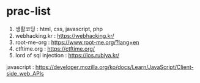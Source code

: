 # prac-list

1. 생활코딩 : html, css, javascript, php
2. webhacking.kr : https://webhacking.kr/
3. root-me-org : https://www.root-me.org/?lang=en
4. ctftime.org : https://ctftime.org/
5. lord of sql injection : https://los.rubiya.kr/

javascript : https://developer.mozilla.org/ko/docs/Learn/JavaScript/Client-side_web_APIs
